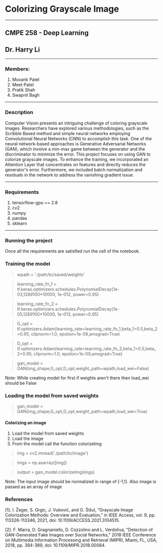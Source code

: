 # Colorizing Grayscale Image
---
## CMPE 258 - Deep Learning
## Dr. Harry Li

---
### Members:
1. Moxank Patel
2. Meet Patel
3. Pratik Shah
4. Swapnil Bagh

----
### Description

Computer Vision presents an intriguing challenge of coloring grayscale images. Researchers have explored various methodologies, such as the Scribble Based method and simple neural networks employing Convolutional Neural Networks (CNN) to accomplish this task. One of the neural network-based approaches is Generative Adversarial Networks (GAN), which involve a min-max game between the generator and the discriminator to minimize the error. This project focuses on using GAN to colorize grayscale images. To enhance the training, we incorporated an Attention Layer that concentrates on features and directly reduces the generator's error. Furthermore, we included batch normalization and residuals in the network to address the vanishing gradient issue.

---


### Requirements

1. tensorflow-gpu == 2.8
2. cv2
3. numpy
4. pandas
5. sklearn
---

### Running the project

Once all the requirements are satisfied run the cell of the notebook.


### Training the model
> wpath = './path/to/saved/weights'

> learning_rate_fn_1 = tf.keras.optimizers.schedules.PolynomialDecay(1e-03,128*8*100*10000, 1e-012, power=0.95)

>learning_rate_fn_2 = tf.keras.optimizers.schedules.PolynomialDecay(1e-05,128*9*100*10000, 1e-013, power=0.95)


> G_opt = tf.optimizers.Adam(learning_rate=learning_rate_fn_1,beta_1=0.5,beta_2=0.95, clipnorm=1.0, epsilon=1e-09,amsgrad=True)

> D_opt = tf.optimizers.Adam(learning_rate=learning_rate_fn_2,beta_1=0.5,beta_2=0.95, clipnorm=1.0, epsilon=1e-09,amsgrad=True)

> gan_model = GAN(img_shape,G_opt,D_opt,weight_path=wpath,load_wei=False)

Note: While creating model for first if weights aren't there then load_wei should be False

### Loading the  model from saved weights
> gan_model = GAN(img_shape,G_opt,D_opt,weight_path=wpath,load_wei=True)


#### Colorizing an image
1. Load the model from saved weights
2. Load the image
3. From the model call the function colorizeImg

> img = cv2.imread('./path/to/image')

> imgs = np.asarray([img])

> output = gan_model.colorizeImg(imgs)

Note: The input image should be normalized in range of [-1,1]. Also image is passed as an array of image

### References

[1]. I. Žeger, S. Grgic, J. Vuković, and G. Šišul, "Grayscale Image Colorization Methods: Overview and Evaluation," in IEEE Access, vol. 9, pp. 113326-113346, 2021, doi: 10.1109/ACCESS.2021.3104515.

[2].  F. Marra, D. Gragnaniello, D. Cozzolino and L. Verdoliva, "Detection of GAN-Generated Fake Images over Social Networks," 2018 IEEE Conference on Multimedia Information Processing and Retrieval (MIPR), Miami, FL, USA, 2018, pp. 384-389, doi: 10.1109/MIPR.2018.00084.